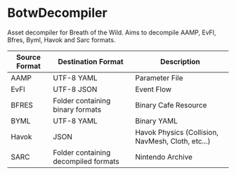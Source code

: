 # BotwDecompiler
Asset decompiler for Breath of the Wild. Aims to decompile AAMP, EvFl, Bfres, Byml, Havok and Sarc formats.


| Source Format | Destination Format | Description |
|---------------|--------------------|-------------|
|AAMP|UTF-8 YAML|Parameter File|
|EvFl|UTF-8 JSON|Event Flow|
|BFRES|Folder containing binary formats|Binary Cafe Resource|
|BYML|UTF-8 YAML|Binary YAML|
|Havok|JSON|Havok Physics (Collision, NavMesh, Cloth, etc...)|
|SARC|Folder containing decompiled formats|Nintendo Archive|
